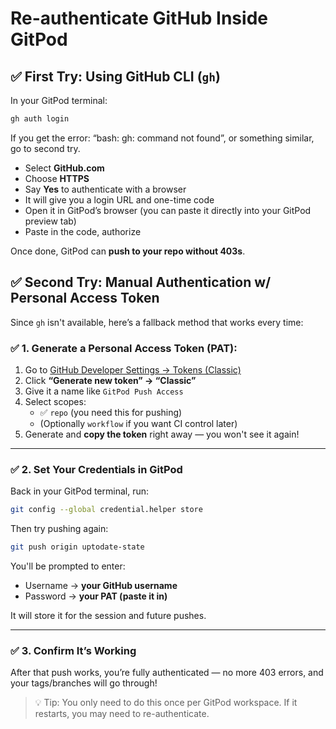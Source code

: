 # Re-authenticate GitHub Inside GitPod

## ✅ First Try: Using GitHub CLI (`gh`)

In your GitPod terminal:

```bash
gh auth login
```

If you get the error: “bash: gh: command not found”, or something similar, go to second try.

- Select **GitHub.com**
- Choose **HTTPS**
- Say **Yes** to authenticate with a browser
- It will give you a login URL and one-time code
- Open it in GitPod’s browser (you can paste it directly into your GitPod preview tab)
- Paste in the code, authorize

Once done, GitPod can **push to your repo without 403s**.

## ✅ Second Try: Manual Authentication w/ Personal Access Token

Since `gh` isn't available, here’s a fallback method that works every time:

### ✅ 1. **Generate a Personal Access Token (PAT):**

1. Go to [GitHub Developer Settings → Tokens (Classic)](https://github.com/settings/tokens)
2. Click **“Generate new token” → “Classic”**
3. Give it a name like `GitPod Push Access`
4. Select scopes:
    - ✅ `repo` (you need this for pushing)
    - (Optionally `workflow` if you want CI control later)
5. Generate and **copy the token** right away — you won't see it again!

---

### ✅ 2. **Set Your Credentials in GitPod**

Back in your GitPod terminal, run:

```bash
git config --global credential.helper store
```

Then try pushing again:

```bash
git push origin uptodate-state
```

You'll be prompted to enter:

- Username → **your GitHub username**
- Password → **your PAT (paste it in)**

It will store it for the session and future pushes.

---

### ✅ 3. Confirm It’s Working

After that push works, you’re fully authenticated — no more 403 errors, and your tags/branches will go through!

> 💡 Tip: You only need to do this once per GitPod workspace. If it restarts, you may need to re-authenticate.
>